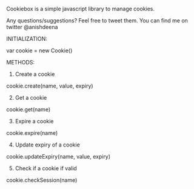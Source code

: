 Cookiebox is a simple javascript library to manage cookies.

Any questions/suggestions? Feel free to tweet them. You can find me on twitter @anishdeena


INITIALIZATION:

var cookie = new Cookie()

METHODS:

1. Create a cookie

cookie.create(name, value, expiry)

2. Get a cookie

cookie.get(name)

3. Expire a cookie

cookie.expire(name)

4. Update expiry of a cookie

cookie.updateExpiry(name, value, expiry)

5. Check if a cookie if valid

cookie.checkSession(name)



